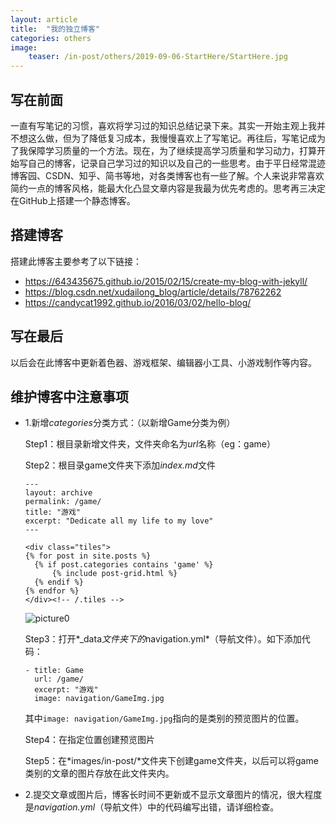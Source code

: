 ```yaml
---
layout: article
title:  "我的独立博客"
categories: others
image:
    teaser: /in-post/others/2019-09-06-StartHere/StartHere.jpg
---
```


## 写在前面

一直有写笔记的习惯，喜欢将学习过的知识总结记录下来。其实一开始主观上我并不想这么做，但为了降低复习成本，我慢慢喜欢上了写笔记。再往后，写笔记成为了我保障学习质量的一个方法。现在，为了继续提高学习质量和学习动力，打算开始写自己的博客，记录自己学习过的知识以及自己的一些思考。由于平日经常混迹博客园、CSDN、知乎、简书等地，对各类博客也有一些了解。个人来说非常喜欢简约一点的博客风格，能最大化凸显文章内容是我最为优先考虑的。思考再三决定在GitHub上搭建一个静态博客。

## 搭建博客

搭建此博客主要参考了以下链接：
* https://643435675.github.io/2015/02/15/create-my-blog-with-jekyll/
* https://blog.csdn.net/xudailong_blog/article/details/78762262
* https://candycat1992.github.io/2016/03/02/hello-blog/

## 写在最后

以后会在此博客中更新着色器、游戏框架、编辑器小工具、小游戏制作等内容。

## 维护博客中注意事项

- 1.新增*categories*分类方式：（以新增Game分类为例）

  Step1：根目录新增文件夹，文件夹命名为*url*名称（eg：game）

  Step2：根目录game文件夹下添加*index.md*文件

  ````
  ---
  layout: archive
  permalink: /game/
  title: "游戏"
  excerpt: "Dedicate all my life to my love"
  ---
  
  <div class="tiles">
  {% for post in site.posts %}
  	{% if post.categories contains 'game' %}
  		{% include post-grid.html %}
  	{% endif %}
  {% endfor %}
  </div><!-- /.tiles -->
  ````

  ![picture0](https://huskytgame.github.io/images/in-post/others/2019-09-06-StartHere/screenshot000.png)

  Step3：打开*_data*文件夹下的*navigation.yml*（导航文件）。如下添加代码：
  
  ````
  - title: Game
    url: /game/
    excerpt: "游戏"
    image: navigation/GameImg.jpg
  ````

  其中``image: navigation/GameImg.jpg``指向的是类别的预览图片的位置。
  
  Step4：在指定位置创建预览图片
  
  Step5：在*images/in-post/*文件夹下创建game文件夹，以后可以将game类别的文章的图片存放在此文件夹内。
  
- 2.提交文章或图片后，博客长时间不更新或不显示文章图片的情况，很大程度是*navigation.yml*（导航文件）中的代码编写出错，请详细检查。